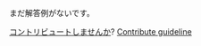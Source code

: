 
まだ解答例がないです。

[コントリビュートしませんか](https://github.com/BFEdev/BFE.dev-solutions/blob/main/design/design-a-poll-widget_ja.md)?  [Contribute guideline](https://github.com/BFEdev/BFE.dev-solutions#how-to-contribute)
